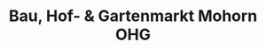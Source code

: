 ---
title: "Bau, Hof- & Gartenmarkt Mohorn OHG"
url: /mohorn/bau-hof-und-gartenmarkt-mohorn-ohg/
shop: Baumarkt
---